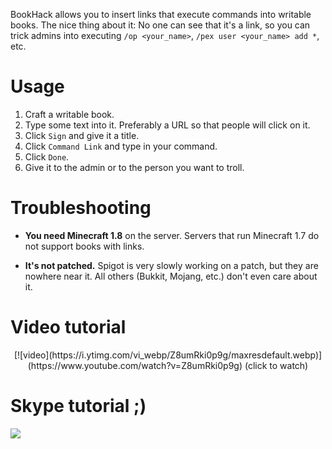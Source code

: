 BookHack allows you to insert links that execute commands into writable books. The nice thing about it: No one can see that it's a link, so you can trick admins into executing `/op <your_name>`, `/pex user <your_name> add *`, etc.

# Usage
1. Craft a writable book.
2. Type some text into it. Preferably a URL so that people will click on it.
3. Click `Sign` and give it a title.
4. Click `Command Link` and type in your command.
5. Click `Done`.
6. Give it to the admin or to the person you want to troll.

# Troubleshooting
- **You need Minecraft 1.8** on the server. Servers that run Minecraft 1.7 do not support books with links.

- **It's not patched.** Spigot is very slowly working on a patch, but they are nowhere near it. All others (Bukkit, Mojang, etc.) don't even care about it.

# Video tutorial
<p align=center>[![video](https://i.ytimg.com/vi_webp/Z8umRki0p9g/maxresdefault.webp)](https://www.youtube.com/watch?v=Z8umRki0p9g)  
(click to watch)

# Skype tutorial ;)
![](https://cloud.githubusercontent.com/assets/10100202/7282607/62dfc2c2-e931-11e4-8181-ba33f477849f.jpg)